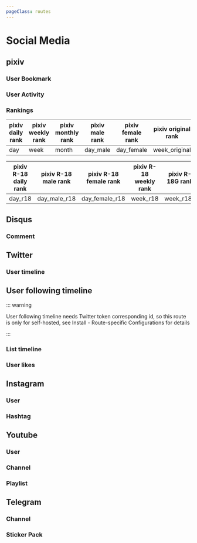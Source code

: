 ```yaml
---
pageClass: routes
---
```


# Social Media

## pixiv

### User Bookmark

<RouteEn author="EYHN" path="/pixiv/user/bookmarks/:id" example="/pixiv/user/bookmarks/15288095" :paramsDesc="['user id, available in user\'s homepage URL']" />

### User Activity

<RouteEn author="EYHN" path="/pixiv/user/:id" example="/pixiv/user/15288095" :paramsDesc="['user id, available in user\'s homepage URL']" />

### Rankings

<RouteEn author="EYHN" path="/pixiv/ranking/:mode/:date?" example="/pixiv/ranking/week" :paramsDesc="['rank type', 'format: `2018-4-25`']" >

| pixiv daily rank | pixiv weekly rank | pixiv monthly rank | pixiv male rank | pixiv female rank | pixiv original rank | pixiv rookie user rank |
| ---------------- | ----------------- | ------------------ | --------------- | ----------------- | ------------------- | ---------------------- |
| day              | week              | month              | day_male        | day_female        | week_original       | week_rookie            |

| pixiv R-18 daily rank | pixiv R-18 male rank | pixiv R-18 female rank | pixiv R-18 weekly rank | pixiv R-18G rank |
| --------------------- | -------------------- | ---------------------- | ---------------------- | ---------------- |
| day_r18               | day_male_r18         | day_female_r18         | week_r18               | week_r18g        |

</RouteEn>

## Disqus

### Comment

<RouteEn path="/disqus/posts/:forum" example="/disqus/posts/diygod-me" :paramsDesc="['forum, disqus name of the target website']" />

## Twitter

### User timeline

<RouteEn path="/twitter/user/:id" example="/twitter/user/DIYgod" :paramsDesc="['user id']" />

## User following timeline

<Route author="DIYgod" example="/twitter/followings/DIYgod" path="/twitter/followings/:id" :paramsDesc="['user id']">

::: warning

User following timeline needs Twitter token corresponding id, so this route is only for self-hosted, see Install - Route-specific Configurations for details

:::

</Route>

### List timeline

<RouteEn author="xyqfer" example="/twitter/list/ladyleet/javascript" path="/twitter/list/:id/:name" :paramsDesc="['user name', 'list name']"/>

### User likes

<Route author="xyqfer" example="/twitter/likes/DIYgod" path="/twitter/likes/:id" :paramsDesc="['user name']"/>

## Instagram

### User

<RouteEn path="/instagram/user/:id" example="/instagram/user/diygod" :paramsDesc="['Instagram id']" anticrawler="1"/>

### Hashtag

<RouteEn author="widyakumara" path="/instagram/tag/:tag" example="/instagram/tag/urbantoys" :paramsDesc="['Instagram hashtag']"  anticrawler="1"/>

## Youtube

### User

<RouteEn path="/youtube/user/:username/:embed?" example="/youtube/user/JFlaMusic" :paramsDesc="['YouTuber id', 'Default to embed the video, set to any value to disable embedding']" />

### Channel

<RouteEn path="/youtube/channel/:id/:embed?" example="/youtube/channel/UCDwDMPOZfxVV0x_dz0eQ8KQ" :paramsDesc="['YouTube channel id', 'Default to embed the video, set to any value to disable embedding']" />

### Playlist

<RouteEn path="/youtube/playlist/:id/:embed?" example="/youtube/playlist/PLqQ1RwlxOgeLTJ1f3fNMSwhjVgaWKo_9Z" :paramsDesc="['YouTube playlist id', 'Default to embed the video, set to any value to disable embedding']" />

## Telegram

### Channel

<RouteEn path="/telegram/channel/:username" example="/telegram/channel/awesomeDIYgod" :paramsDesc="['channel name']" />

### Sticker Pack

<RouteEn author="DIYgod" example="/telegram/stickerpack/DIYgod" path="/telegram/stickerpack/:name" :paramsDesc="['Sticker Pack name, available in the sharing URL']"/>
